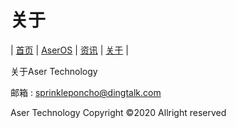 # 关于
| [首页](index.md) | [AserOS](aseros.md) | [资讯](news.md) | [关于](about.md) |

关于Aser Technology

邮箱 : sprinkleponcho@dingtalk.com

Aser Technology Copyright ©2020 Allright reserved
